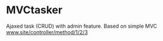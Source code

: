 # MVCtasker
Ajaxed task (CRUD) with admin feature. Based on simple MVC  www.site/controller/method/1/2/3
